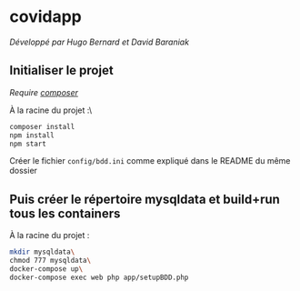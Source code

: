 # covidapp
*Développé par Hugo Bernard et David Baraniak*


## Initialiser le projet
*Require [composer](https://getcomposer.org "Site Officiel de composer")*

À la racine du projet :\
```bash
composer install
npm install
npm start
```

Créer le fichier `config/bdd.ini` comme expliqué dans le README du même dossier

## Puis créer le répertoire mysqldata et build+run tous les containers
À la racine du projet :
```bash
mkdir mysqldata\
chmod 777 mysqldata\
docker-compose up\
docker-compose exec web php app/setupBDD.php
```